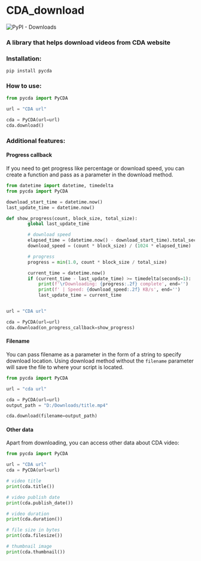 # CDA_download

![PyPI - Downloads](https://img.shields.io/pypi/dm/cda_download)


### A library that helps download videos from CDA website



### Installation:
`pip install pycda`

### How to use:
```python
from pycda import PyCDA

url = "CDA url"

cda = PyCDA(url=url)
cda.download()
```


### Additional features:


#### Progress callback
If you need to get progress like percentage or download speed, you can create a function 
and pass as a parameter in the download method.

```python
from datetime import datetime, timedelta
from pycda import PyCDA

download_start_time = datetime.now()
last_update_time = datetime.now()

def show_progress(count, block_size, total_size):
        global last_update_time

        # download speed
        elapsed_time = (datetime.now() - download_start_time).total_seconds()
        download_speed = (count * block_size) / (1024 * elapsed_time)

        # progress
        progress = min(1.0, count * block_size / total_size)

        current_time = datetime.now()
        if (current_time - last_update_time) >= timedelta(seconds=1):
            print(f'\rDownloading: {progress:.2f} complete', end='')
            print(f' | Speed: {download_speed:.2f} KB/s', end='')
            last_update_time = current_time


url = "CDA url"

cda = PyCDA(url=url)
cda.download(on_progress_callback=show_progress)
```


#### Filename
You can pass filename as a parameter in the form of a string to specify download location.
Using download method without the `filename` parameter will save the file to where your script is located.

```python
from pycda import PyCDA

url = "cda url"

cda = PyCDA(url=url)
output_path = "D:/Downloads/title.mp4"

cda.download(filename=output_path)
```


#### Other data
Apart from downloading, you can access other data about CDA video:

```python
from pycda import PyCDA

url = "CDA url"
cda = PyCDA(url=url)

# video title
print(cda.title())

# video publish date
print(cda.publish_date())

# video duration
print(cda.duration())

# file size in bytes
print(cda.filesize())

# thumbnail image
print(cda.thumbnail())
```
